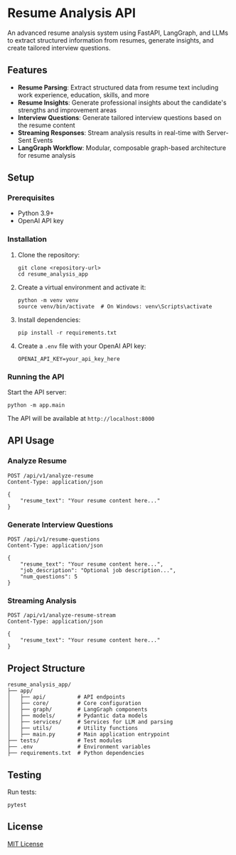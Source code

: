# Resume Analysis API

An advanced resume analysis system using FastAPI, LangGraph, and LLMs to extract structured information from resumes, generate insights, and create tailored interview questions.

## Features

- **Resume Parsing**: Extract structured data from resume text including work experience, education, skills, and more
- **Resume Insights**: Generate professional insights about the candidate's strengths and improvement areas
- **Interview Questions**: Generate tailored interview questions based on the resume content
- **Streaming Responses**: Stream analysis results in real-time with Server-Sent Events
- **LangGraph Workflow**: Modular, composable graph-based architecture for resume analysis

## Setup

### Prerequisites

- Python 3.9+
- OpenAI API key

### Installation

1. Clone the repository:
   ```
   git clone <repository-url>
   cd resume_analysis_app
   ```

2. Create a virtual environment and activate it:
   ```
   python -m venv venv
   source venv/bin/activate  # On Windows: venv\Scripts\activate
   ```

3. Install dependencies:
   ```
   pip install -r requirements.txt
   ```

4. Create a `.env` file with your OpenAI API key:
   ```
   OPENAI_API_KEY=your_api_key_here
   ```

### Running the API

Start the API server:
```
python -m app.main
```

The API will be available at `http://localhost:8000`

## API Usage

### Analyze Resume

```http
POST /api/v1/analyze-resume
Content-Type: application/json

{
    "resume_text": "Your resume content here..."
}
```

### Generate Interview Questions

```http
POST /api/v1/resume-questions
Content-Type: application/json

{
    "resume_text": "Your resume content here...",
    "job_description": "Optional job description...",
    "num_questions": 5
}
```

### Streaming Analysis

```http
POST /api/v1/analyze-resume-stream
Content-Type: application/json

{
    "resume_text": "Your resume content here..."
}
```

## Project Structure

```
resume_analysis_app/
├── app/
│   ├── api/          # API endpoints
│   ├── core/         # Core configuration
│   ├── graph/        # LangGraph components
│   ├── models/       # Pydantic data models
│   ├── services/     # Services for LLM and parsing
│   ├── utils/        # Utility functions
│   ├── main.py       # Main application entrypoint
├── tests/            # Test modules
├── .env              # Environment variables
├── requirements.txt  # Python dependencies
```

## Testing

Run tests:
```
pytest
```

## License

[MIT License](LICENSE)
```
